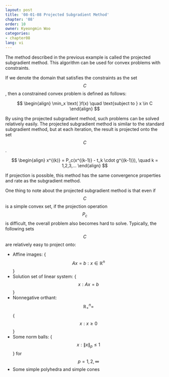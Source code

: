```yaml
---
layout: post
title: '08-01-08 Projected Subgradient Method'
chapter: '08'
order: 10
owner: Kyeongmin Woo
categories:
- chapter08
lang: vi
---
```


The method described in the previous example is called the projected subgradient method. This algorithm can be used for convex problems with constraints.

If we denote the domain that satisfies the constraints as the set $$C$$, then a constrained convex problem is defined as follows:

>
$$ \begin{align}
\min_x \text{ }f(x) \quad \text{subject to } x \in C
\end{align} $$

By using the projected subgradient method, such problems can be solved relatively easily. The projected subgradient method is similar to the standard subgradient method, but at each iteration, the result is projected onto the set $$C$$.

>
$$ \begin{align}
x^{(k)} = P_c(x^{(k-1)} - t_k \cdot g^{(k-1)}), \quad k = 1,2,3,...
\end{align} $$

If projection is possible, this method has the same convergence properties and rate as the subgradient method.

One thing to note about the projected subgradient method is that even if $$C$$ is a simple convex set, if the projection operation $$P_c$$ is difficult, the overall problem also becomes hard to solve. Typically, the following sets $$C$$ are relatively easy to project onto:

- Affine images: {$$Ax=b : x \in \mathbb{R}^{n}$$}
- Solution set of linear system: {$$x: Ax=b$$}
- Nonnegative orthant: $$\mathbb{R}_+^{n} =  $${$$x: x\ge 0$$}
- Some norm balls: {$$x: \lVert x \rVert _p \le 1 $$} for $$p=1,2,\infty$$
- Some simple polyhedra and simple cones
